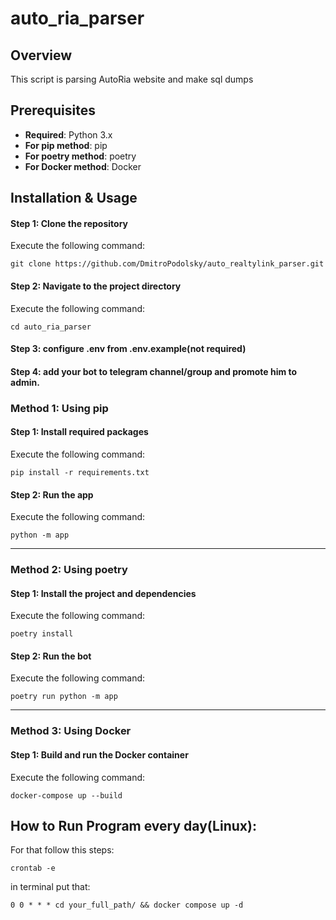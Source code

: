 # auto_ria_parser

## Overview

This script is parsing AutoRia website and make sql dumps

## Prerequisites

- **Required**: Python 3.x
- **For pip method**: pip
- **For poetry method**: poetry
- **For Docker method**: Docker

## Installation & Usage

#### Step 1: Clone the repository
Execute the following command:
```
git clone https://github.com/DmitroPodolsky/auto_realtylink_parser.git
```

#### Step 2: Navigate to the project directory
Execute the following command:
```
cd auto_ria_parser
```

#### Step 3: configure .env from .env.example(not required)

#### Step 4: add your bot to telegram channel/group and promote him to admin.

### Method 1: Using pip

#### Step 1: Install required packages
Execute the following command:
```
pip install -r requirements.txt
```

#### Step 2: Run the app
Execute the following command:
```
python -m app
```

---

### Method 2: Using poetry

#### Step 1: Install the project and dependencies
Execute the following command:
```
poetry install
```

#### Step 2: Run the bot
Execute the following command:
```
poetry run python -m app
```

---

### Method 3: Using Docker

#### Step 1: Build and run the Docker container
Execute the following command:
```
docker-compose up --build
```

## How to Run Program every day(Linux):
For that follow this steps:
```
crontab -e
```
in terminal put that:
```
0 0 * * * cd your_full_path/ && docker compose up -d
```